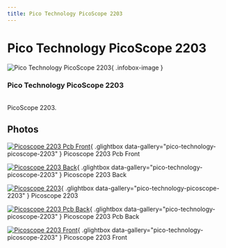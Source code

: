 ```yaml
---
title: Pico Technology PicoScope 2203
---
```


# Pico Technology PicoScope 2203

<div class="infobox" markdown>

![Pico Technology PicoScope 2203](./img/Picoscope_2203_pcb_front.jpg){ .infobox-image }

### Pico Technology PicoScope 2203

| | |
|---|---|

</div>

[](./img/Picoscope_2203.png)  [](./img/Picoscope_2203.png)PicoScope 2203.

## Photos

<div class="photo-grid" markdown>

[![Picoscope 2203 Pcb Front](./img/Picoscope_2203_pcb_front.jpg)](./img/Picoscope_2203_pcb_front.jpg "Picoscope 2203 Pcb Front"){ .glightbox data-gallery="pico-technology-picoscope-2203" }
<span class="caption">Picoscope 2203 Pcb Front</span>

[![Picoscope 2203 Back](./img/Picoscope_2203_back.jpg)](./img/Picoscope_2203_back.jpg "Picoscope 2203 Back"){ .glightbox data-gallery="pico-technology-picoscope-2203" }
<span class="caption">Picoscope 2203 Back</span>

[![Picoscope 2203](./img/Picoscope_2203.jpg)](./img/Picoscope_2203.png "Picoscope 2203"){ .glightbox data-gallery="pico-technology-picoscope-2203" }
<span class="caption">Picoscope 2203</span>

[![Picoscope 2203 Pcb Back](./img/Picoscope_2203_pcb_back.jpg)](./img/Picoscope_2203_pcb_back.jpg "Picoscope 2203 Pcb Back"){ .glightbox data-gallery="pico-technology-picoscope-2203" }
<span class="caption">Picoscope 2203 Pcb Back</span>

[![Picoscope 2203 Front](./img/Picoscope_2203_front.jpg)](./img/Picoscope_2203_front.jpg "Picoscope 2203 Front"){ .glightbox data-gallery="pico-technology-picoscope-2203" }
<span class="caption">Picoscope 2203 Front</span>

</div>
